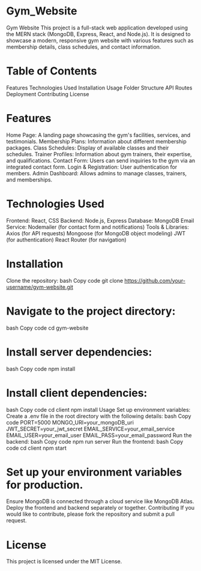 # Gym_Website
Gym Website
This project is a full-stack web application developed using the MERN stack (MongoDB, Express, React, and Node.js). It is designed to showcase a modern, responsive gym website with various features such as membership details, class schedules, and contact information.

# Table of Contents
Features
Technologies Used
Installation
Usage
Folder Structure
API Routes
Deployment
Contributing
License
# Features
Home Page: A landing page showcasing the gym's facilities, services, and testimonials.
Membership Plans: Information about different membership packages.
Class Schedules: Display of available classes and their schedules.
Trainer Profiles: Information about gym trainers, their expertise, and qualifications.
Contact Form: Users can send inquiries to the gym via an integrated contact form.
Login & Registration: User authentication for members.
Admin Dashboard: Allows admins to manage classes, trainers, and memberships.
# Technologies Used
Frontend: React, CSS
Backend: Node.js, Express
Database: MongoDB
Email Service: Nodemailer (for contact form and notifications)
Tools & Libraries:
Axios (for API requests)
Mongoose (for MongoDB object modeling)
JWT (for authentication)
React Router (for navigation)
# Installation
Clone the repository:
bash
Copy code
git clone https://github.com/your-username/gym-website.git
# Navigate to the project directory:
bash
Copy code
cd gym-website
# Install server dependencies:
bash
Copy code
npm install
# Install client dependencies:
bash
Copy code
cd client
npm install
Usage
Set up environment variables:
Create a .env file in the root directory with the following details:
bash
Copy code
PORT=5000
MONGO_URI=your_mongoDB_uri
JWT_SECRET=your_jwt_secret
EMAIL_SERVICE=your_email_service
EMAIL_USER=your_email_user
EMAIL_PASS=your_email_password
Run the backend:
bash
Copy code
npm run server
Run the frontend:
bash
Copy code
cd client
npm start

# Set up your environment variables for production.
Ensure MongoDB is connected through a cloud service like MongoDB Atlas.
Deploy the frontend and backend separately or together.
Contributing
If you would like to contribute, please fork the repository and submit a pull request.

# License
This project is licensed under the MIT License.

